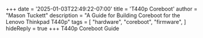 +++
date = '2025-01-03T22:49:22-07:00'
title = 'T440p Coreboot'
author = "Mason Tuckett"
description = "A Guide for Building Coreboot for the Lenovo Thinkpad T440p"
tags = [
    "hardware",
    "coreboot",
    "firmware",
]
hideReply = true
+++
T440p Coreboot Guide
